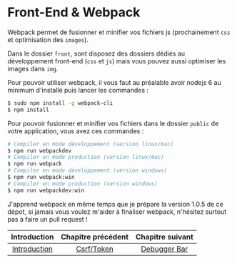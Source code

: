 # Front-End & Webpack

Webpack permet de fusionner et minifier vos fichiers js (prochainement `css` et optimisation des `images`).

Dans le dossier `front`, sont disposez des dossiers dédiés au développement front-end (`css` et `js`) mais vous pouvez aussi optimiser les images dans `img`.

Pour pouvoir utiliser webpack, il vous faut au préalable avoir nodejs 6 au minimum d'installé puis lancer les commandes :
```bash
$ sudo npm install -g webpack-cli
$ npm install
```

Pour pouvoir fusionner et minifier vos fichiers dans le dossier `public` de votre application, vous avez ces commandes :
``` bash
# Compiler en mode développement (version linux/mac)
$ npm run webpackdev
# Compiler en mode production (version linux/mac)
$ npm run webpack
# Compiler en mode développement (version windows)
$ npm run webpack:win
# Compiler en mode production (version windows)
$ npm run webpackdev:win
```

J'apprend webpack en même temps que je prépare la version 1.0.5 de ce dépot, si jamais vous voulez m'aider à finaliser webpack, n'hésitez surtout pas à faire un pull request !

| Introduction | Chapitre précédent | Chapitre suivant |
| :---------------------: | :--------------: | :--------------: |
| [Introduction](https://github.com/SimonDevelop/slim-doctrine/blob/master/docs/introduction.md) | [Csrf/Token](https://github.com/SimonDevelop/slim-doctrine/blob/master/docs/chapter05.md) | [Debugger Bar](https://github.com/SimonDevelop/slim-doctrine/blob/master/docs/chapter07.md) |
